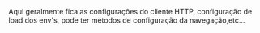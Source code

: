 Aqui geralmente fica as configurações do cliente HTTP, configuração de load dos env's, pode ter métodos de configuração da navegação,etc...

